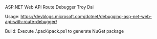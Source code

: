 ASP.NET Web API Route Debugger
Troy Dai

Usage: 
https://devblogs.microsoft.com/dotnet/debugging-asp-net-web-api-with-route-debugger/

Build:
Execute .\pack\pack.ps1 to generate NuGet package
